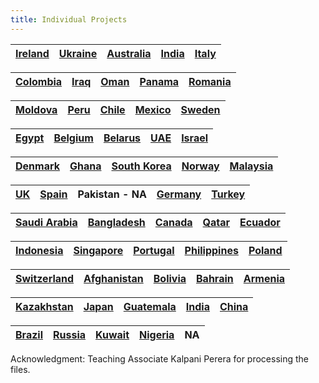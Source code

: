 ```yaml
---
title: Individual Projects
---
```




|[Ireland](/individualproject/RATHNAWEERAHKRAS2017496Ireland.html)    	|  [Ukraine](/individualproject/AS2017430UKRAINE.html) 	|  [Australia](/individualproject/AS2017567_Australia.html) 	|  [India](/individualproject/DISSANAYAKAMHIAS2016357India.html) 	| [Italy](/individualproject/MENDISWTDAS2016446Italy.html) |
|:-:	|:-:	|:-:	|:-:	|:-:	|


|[Colombia](/individualproject/FERNANDOWASAS2017367Colombia.html)    	|  [Iraq](/individualproject/MANNAPPERUMANDAS2017437Iraq.html) 	|  [Oman](/individualproject/MENDISTHAAS2017441OMAN.html) 	|  [Panama](/individualproject/PANANGALAMPAS2017456Panama.html) 	| [Romania](/individualproject/PUNNIYAMOORTHYSAS2017487Romania.html) |
|:-:	|:-:	|:-:	|:-:	|:-:	|


|[Moldova](/individualproject/VINURIHLAS2017562.html)    	|  [Peru](/individualproject/LANJALAWGIAS2016425Peru.html) 	|  [Chile](/individualproject/MADIRAWALATRAS2016431Chile.html) 	|  [Mexico](/individualproject/MENDISMCDAS2016448Mexico.html) 	| [Sweden](/individualproject/l1.html) |
|:-:	|:-:	|:-:	|:-:	|:-:	|


|[Egypt](/individualproject/GAMAGENMAS2017372Egypt.html)    	|  [Belgium](/individualproject/GAYATHRITLKAS2017373Belgium.html) 	|  [Belarus](/individualproject/ILANKOONIMTPKAS2017386Belarus.html) 	|  [UAE](/individualproject/KARUNARATHNEMMSSAS2017405UAE.html) 	| [Israel](/individualproject/SILVASKBDAS2017545Israel.html) |
|:-:	|:-:	|:-:	|:-:	|:-:	|


|[Denmark](/individualproject/WANIGARATHNEYRAS2017564Denmark.html)    	|  [Ghana](/individualproject/UMAJANAGHGAS2017560Ghana.html) 	|  [South Korea](/individualproject/WELIWATHTHAWDKKAS2017572SouthKorea.html) 	|  [Norway](/individualproject/SAMARASINGHAPGDSAS2017518Norway.html) 	| [Malaysia](/individualproject/AS2017412MALAYSIA.html) |
|:-:	|:-:	|:-:	|:-:	|:-:	|



|[UK](/individualproject/S.S.KumanayakeAS2016417UK.html)    	|  [Spain](/individualproject/AS2016422-spain.html) 	|  Pakistan - NA 	|  [Germany](/individualproject/WILATHGAMUWAGEDHKAS2016557Germany.html) 	| [Turkey](/individualproject/ABISHANYASAS2017307Turkey.html) |
|:-:	|:-:	|:-:	|:-:	|:-:	|


|[Saudi Arabia](/individualproject/BANDARAKGVVAS2017323Saudi-Arabia.html)    	|  [Bangladesh](/individualproject/AS2017334Bangladesh.html.html) 	|  [Canada](/individualproject/DEALWISARSAS2017340Canada.html) 	|  [Qatar](/individualproject/DESILVARPAS2017342Qatar.html) 	| [Ecuador](/individualproject/JAYARATHNESSAS2017394Ecuador.html) |
|:-:	|:-:	|:-:	|:-:	|:-:	|


|[Indonesia](/individualproject/AS2017400Indonesia.html.html)    	|  [Singapore](/individualproject/KAVINDIHWMAS2017409Singapore.html) 	|  [Portugal](/individualproject/MADUSHANIYUAS2017433Portugal.html) 	|  [Philippines](/individualproject/MIHINDUWGTAS2017444Philippines.html) 	| [Poland](/individualproject/MUNASINGHAHRKJIAS2017446Poland.html) |
|:-:	|:-:	|:-:	|:-:	|:-:	|


|[Switzerland](/individualproject/NANAYAKKARATNAS2017451.html) 	|  [Afghanistan](/individualproject/NIRIELLANUMAS2017454Afganistan.html) 	|  [Bolivia](/individualproject/l1.html) 	|  [Bahrain](/individualproject/SAMARASINGHEATAS2017519Bahrain.html) 	| [Armenia](/individualproject/SANDUNIMDTAS2017528Armenia.html) |
|:-:	|:-:	|:-:	|:-:	|:-:	|


|[Kazakhstan](/individualproject/AS2017554Kazakhstan.html.html)    	|  [Japan](/individualproject/THILAKARATHNAAHNNAS2017555-Japan.html) 	|  [Guatemala](/individualproject/THILEESHANAHLSAS2017556Guatemala.html) 	|  [India](/individualproject/l1.html) 	| [China](/individualproject/AS2017360_China.html) |
|:-:	|:-:	|:-:	|:-:	|:-:	|

|[Brazil](/individualproject/ADIKARIAAMMAS2016306.html)    	|  [Russia](/individualproject/DEMELAS2016337Russia.html) 	|  [Kuwait](/individualproject/AS2017407_Kuwait.html) 	|[Nigeria](/individualproject/AS2017552-Nigeria.html)  	| NA 	|  
|:-:	|:-:	|:-:	|:-:	|:-:	|




Acknowledgment: Teaching Associate Kalpani Perera for processing the files.